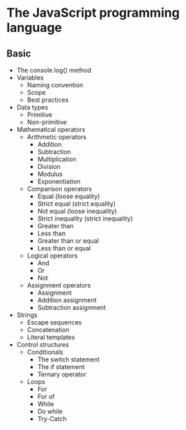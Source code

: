 # The JavaScript programming language

## Basic

- The console.log() method
- Variables
  - Naming convention
  - Scope
  - Best practices
- Data types
  - Primitive
  - Non-primitive
- Mathematical operators
  - Arithmetic operators
    - Addition
    - Subtraction
    - Multiplication
    - Division
    - Modulus
    - Exponentiation
  - Comparison operators
    - Equal (loose equality)
    - Strict equal (strict equality)
    - Not equal (loose inequality)
    - Strict inequality (strict inequality)
    - Greater than
    - Less than
    - Greater than or equal
    - Less than or equal
  - Logical operators
    - And
    - Or
    - Not
  - Assignment operators
    - Assignment
    - Addition assignment
    - Subtraction assignment
- Strings
  - Escape sequences
  - Concatenation
  - Literal templates
- Control structures
  - Conditionals
    - The switch statement
    - The if statement
    - Ternary operator
  - Loops
    - For
    - For of
    - While 
    - Do while
    - Try-Catch